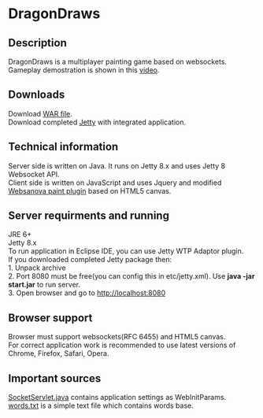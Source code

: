 <h1>DragonDraws</h1>
<h2>Description</h2>
DragonDraws is a multiplayer painting game based on websockets.<br>
Gameplay demostration is shown in this <a href="http://youtube.com">video</a>.<br>

<h2>Downloads</h2>
Download <a href="https://docs.google.com/file/d/0B8J0LS_KpoJweUJ4RmxIVzJTYWM/edit">WAR file</a>.<br>
Download completed <a href="https://docs.google.com/file/d/0B8J0LS_KpoJwMkZmT0FDdUFSa28/edit">Jetty</a> with integrated application. 

<h2>Technical information</h2>
Server side is written on Java. It runs on Jetty 8.x and uses Jetty 8 Websocket API.<br>
Client side is written on JavaScript and uses Jquery and modified <a href="http://www.websanova.com/plugins/websanova/paint">Websanova paint plugin</a> based on HTML5 canvas.

<h2>Server requirments and running</h2>
JRE 6+<br>
Jetty 8.x<br>
To run application in Eclipse IDE, you can use Jetty WTP Adaptor plugin.<br>
If you downloaded completed Jetty package then:<br>
1. Unpack archive<br>
2. Port 8080 must be free(you can config this in etc/jetty.xml). Use <b>java -jar start.jar</b> to run server.<br>
3. Open browser and go to <a href="http://localhost:8080">http://localhost:8080</a><br>

<h2>Browser support</h2>
Browser must support websockets(RFC 6455) and HTML5 canvas.<br>
For correct application work is recommended to use latest versions of Chrome, Firefox, Safari, Opera.

<h2>Important sources</h2>
<a href="https://github.com/Nirland/DragonDraws/blob/master/DragonDraws/src/org/nirland/websocket/servlet/SocketServlet.java">SocketServlet.java</a> contains application settings as WebInitParams.<br>
<a href="https://github.com/Nirland/DragonDraws/blob/master/DragonDraws/WebContent/words.txt">words.txt</a> is a simple text file which contains words base. 
